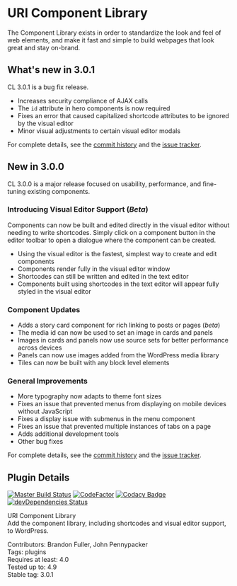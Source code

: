 # URI Component Library

The Component Library exists in order to standardize the look and feel of web elements, and make it fast and simple to build webpages that look great and stay on-brand.

## What's new in 3.0.1

CL 3.0.1 is a bug fix release.

* Increases security compliance of AJAX calls
* The `id` attribute in hero components is now required
* Fixes an error that caused capitalized shortcode attributes to be ignored by the visual editor
* Minor visual adjustments to certain visual editor modals

For complete details, see the [commit history](https://github.com/uriweb/uri-component-library/pull/102/commits) and the [issue tracker](https://github.com/uriweb/uri-component-library/issues). 

## New in 3.0.0

CL 3.0.0 is a major release focused on usability, performance, and fine-tuning existing components.

### Introducing Visual Editor Support (_Beta_)

Components can now be built and edited directly in the visual editor without needing to write shortcodes.  Simply click on a component button in the editor toolbar to open a dialogue where the component can be created.

* Using the visual editor is the fastest, simplest way to create and edit components
* Components render fully in the visual editor window
* Shortcodes can still be written and edited in the text editor
* Components built using shortcodes in the text editor will appear fully styled in the visual editor

### Component Updates

* Adds a story card component for rich linking to posts or pages (_beta_)
* The media id can now be used to set an image in cards and panels
* Images in cards and panels now use source sets for better performance across devices
* Panels can now use images added from the WordPress media library
* Tiles can now be built with any block level elements

### General Improvements

* More typography now adapts to theme font sizes
* Fixes an issue that prevented menus from displaying on mobile devices without JavaScript
* Fixes a display issue with submenus in the menu component
* Fixes an issue that prevented multiple instances of tabs on a page
* Adds additional development tools
* Other bug fixes

For complete details, see the [commit history](https://github.com/uriweb/uri-component-library/pull/99/commits) and the [issue tracker](https://github.com/uriweb/uri-component-library/issues). 

## Plugin Details

[![Master Build Status](https://travis-ci.org/uriweb/uri-component-library.svg?branch=master "Master build status")](https://travis-ci.org/uriweb/uri-component-library)
[![CodeFactor](https://www.codefactor.io/repository/github/uriweb/uri-component-library/badge/master)](https://www.codefactor.io/repository/github/uriweb/uri-component-library/overview/master)
[![Codacy Badge](https://api.codacy.com/project/badge/Grade/043fca0aa28b4b2db799d5daacf2d27d?branch=master)](https://www.codacy.com/app/uriweb/uri-component-library?utm_source=github.com&amp;utm_medium=referral&amp;utm_content=uriweb/uri-component-library&amp;utm_campaign=Badge_Grade)
[![devDependencies Status](https://david-dm.org/uriweb/uri-component-library/dev-status.svg)](https://david-dm.org/uriweb/uri-component-library?type=dev)

URI Component Library  
Add the component library, including shortcodes and visual editor support, to WordPress.  

Contributors: Brandon Fuller, John Pennypacker  
Tags: plugins  
Requires at least: 4.0  
Tested up to: 4.9  
Stable tag: 3.0.1  